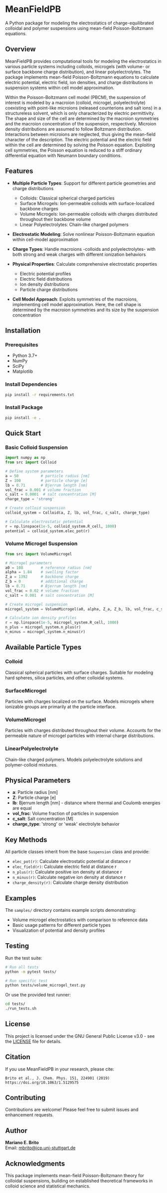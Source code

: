 # MeanFieldPB

A Python package for modeling the electrostatics of charge-equilibrated colloidal and polymer suspensions using mean-field Poisson-Boltzmann equations.

## Overview

MeanFieldPB provides computational tools for modeling the electrostatics in various particle systems including colloids, microgels (with volume- or surface backbone charge distribution), and linear polyelectrolytes. The package implements mean-field Poisson-Boltzmann equations to calculate electric potential, electric field, ion densities, and charge distributions in suspension systems within cell model approximation.

Within the Poisson-Boltzmann cell model (PBCM), the suspension of interest is modeled by a macroion (colloid, microgel, polyelectrolyte) coexisting with point-like microions (released counterions and salt ions) in a structureless solvent, which is only characterized by electric permittivity. The shape and size of the cell are determined by the macroion symmetries and the macroion concentration of the suspension, respectively. Microion density distributions are assumed to follow Boltzmann distribution. Interactions between microions are neglected, thus giving the mean-field character of the description. The electric potential and the electric field within the cell are determined by solving the Poisson equation. Exploiting cell symmetries, the Poisson equation is reduced to a stiff ordinary differential equation with Neumann boundary conditions.

## Features

- **Multiple Particle Types**: Support for different particle geometries and charge distributions
  - Colloids: Classical spherical charged particles
  - Surface Microgels: Ion-permeable colloids with surface-localized backbone charges
  - Volume Microgels: Ion-permeable colloids with charges distributed throughout their backbone volume
  - Linear Polyelectrolytes: Chain-like charged polymers

- **Electrostatic Modeling**: Solve nonlinear Poisson-Boltzmann equation within cell-model approximation

- **Charge Types**: Handle macroions -colloids and polyelectrolytes- with both strong and weak charges with different ionization behaviors

- **Physical Properties**: Calculate comprehensive electrostatic properties
  - Electric potential profiles
  - Electric field distributions
  - Ion density distributions
  - Particle charge distributions

- **Cell Model Approach**: Exploits symmetries of the macroions, implementing cell model approximation. Here, the cell shape is determined by the macroion symmetries and its size by the suspension concentration

## Installation

### Prerequisites

- Python 3.7+
- NumPy
- SciPy 
- Matplotlib

### Install Dependencies

```bash
pip install -r requirements.txt
```

### Install Package

```bash
pip install -e .
```

## Quick Start

### Basic Colloid Suspension

```python
import numpy as np
from src import Colloid

# Define system parameters
a = 50          # particle radius [nm]
Z = 100         # particle charge [e]
lb = 0.71       # Bjerrum length [nm]
vol_frac = 0.001 # volume fraction
c_salt = 0.0001  # salt concentration [M]
charge_type = 'strong'

# Create colloid suspension
colloid_system = Colloid(a, Z, lb, vol_frac, c_salt, charge_type)

# Calculate electrostatic potential
r = np.linspace(1e-5, colloid_system.R_cell, 1000)
potential = colloid_system.elec_pot(r)
```

### Volume Microgel Suspension

```python
from src import VolumeMicrogel

# Microgel parameters
a0 = 108        # reference radius [nm]
alpha = 1.84    # swelling factor
Z_a = 1392      # backbone charge
Z_b = 0         # additional charge
lb = 0.71       # Bjerrum length [nm]
vol_frac = 0.02 # volume fraction
c_salt = 0.001  # salt concentration [M]

# Create microgel suspension
microgel_system = VolumeMicrogel(a0, alpha, Z_a, Z_b, lb, vol_frac, c_salt, 'strong')

# Calculate ion density profiles
r = np.linspace(1e-5, microgel_system.R_cell, 1000)
n_plus = microgel_system.n_plus(r)
n_minus = microgel_system.n_minus(r)
```

## Available Particle Types

### Colloid
Classical spherical particles with surface charges. Suitable for modeling hard spheres, silica particles, and other colloidal systems.

### SurfaceMicrogel
Particles with charges localized on the surface. Models microgels where ionizable groups are primarily at the particle interface.

### VolumeMicrogel
Particles with charges distributed throughout their volume. Accounts for the permeable nature of microgel particles with internal charge distributions.

### LinearPolyelectrolyte
Chain-like charged polymers. Models polyelectrolyte solutions and polymer-colloid mixtures.

## Physical Parameters

- **a**: Particle radius [nm]
- **Z**: Particle charge [e]
- **lb**: Bjerrum length [nm] - distance where thermal and Coulomb energies are equal
- **vol_frac**: Volume fraction of particles in suspension
- **c_salt**: Salt concentration [M]
- **charge_type**: 'strong' or 'weak' electrolyte behavior

## Key Methods

All particle classes inherit from the base `Suspension` class and provide:

- `elec_pot(r)`: Calculate electrostatic potential at distance r
- `elec_field(r)`: Calculate electric field at distance r  
- `n_plus(r)`: Calculate positive ion density at distance r
- `n_minus(r)`: Calculate negative ion density at distance r
- `charge_density(r)`: Calculate charge density distribution

## Examples

The `samples/` directory contains example scripts demonstrating:

- Volume microgel electrostatics with comparison to reference data
- Basic usage patterns for different particle types
- Visualization of potential and density profiles

## Testing

Run the test suite:

```bash
# Run all tests
python -m pytest tests/

# Run specific test
python tests/volume_microgel_test.py
```

Or use the provided test runner:

```bash
cd tests/
./run_tests.sh
```

## License

This project is licensed under the GNU General Public License v3.0 - see the [LICENSE](LICENSE) file for details.

## Citation

If you use MeanFieldPB in your research, please cite:

```
Brito et al., J. Chem. Phys. 151, 224901 (2019)
https://doi.org/10.1063/1.5129575
```

## Contributing

Contributions are welcome! Please feel free to submit issues and enhancement requests.

## Author

**Mariano E. Brito**  
Email: mbrito@icp.uni-stuttgart.de

## Acknowledgments

This package implements mean-field Poisson-Boltzmann theory for colloidal suspensions, building on established theoretical frameworks in colloid science and statistical mechanics.
